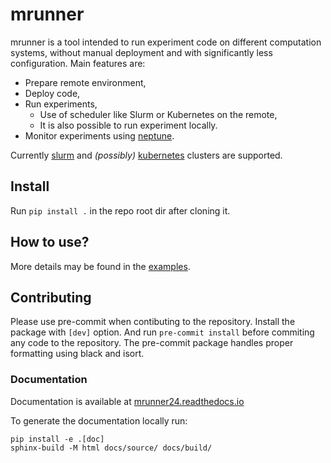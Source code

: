 # mrunner

mrunner is a tool intended to run experiment code on different
computation systems, without manual deployment and with significantly
less configuration. Main features are:

- Prepare remote environment,
- Deploy code,
- Run experiments,
  - Use of scheduler like Slurm or Kubernetes on the remote,
  - It is also possible to run experiment locally.
- Monitor experiments using [neptune](neptune.ml).

Currently [slurm](https://slurm.schedmd.com) and _(possibly)_
[kubernetes](http://kubernetes.io) clusters are supported.

## Install

Run `pip install .` in the repo root dir after cloning it.

## How to use?

More details may be found in the [examples](examples).

## Contributing
Please use pre-commit when contibuting to the repository. Install the package with `[dev]` option. And run `pre-commit install` before commiting any code to the repository. The pre-commit package handles proper formatting using black and isort.

### Documentation
Documentation is available at [mrunner24.readthedocs.io](https://mrunner24.readthedocs.io/en/latest/)

To generate the documentation locally run:
```
pip install -e .[doc]
sphinx-build -M html docs/source/ docs/build/
```
